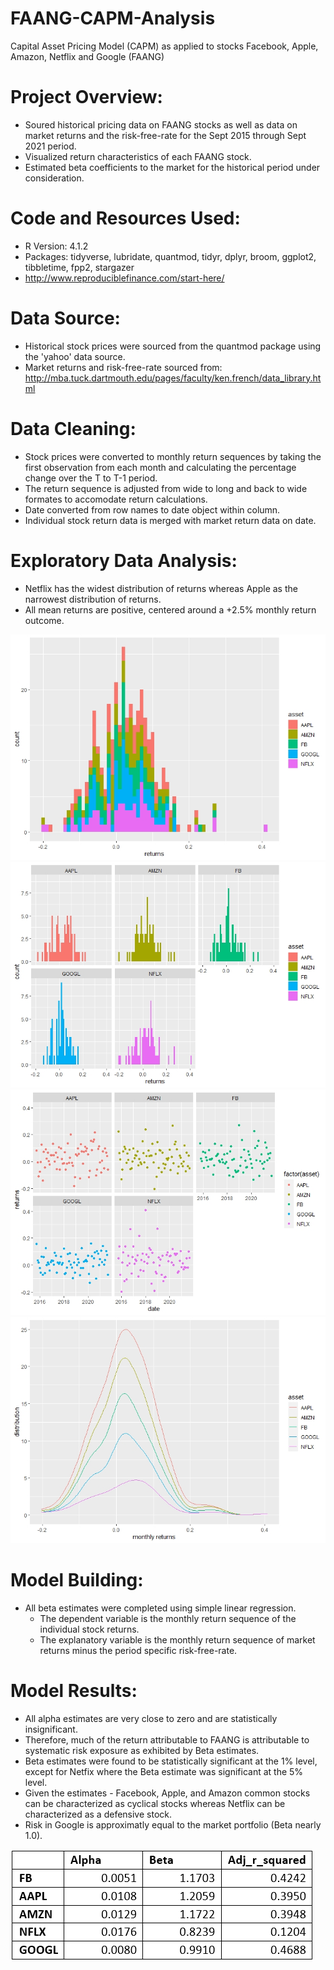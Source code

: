 # FAANG-CAPM-Analysis
Capital Asset Pricing Model (CAPM) as applied to stocks Facebook, Apple, Amazon, Netflix and Google (FAANG)

# Project Overview:
* Soured historical pricing data on FAANG stocks as well as data on market returns and the risk-free-rate for the Sept 2015 through Sept 2021 period.
* Visualized return characteristics of each FAANG stock.
* Estimated beta coefficients to the market for the historical period under consideration.

# Code and Resources Used:
* R Version: 4.1.2
* Packages: tidyverse, lubridate, quantmod, tidyr, dplyr, broom, ggplot2, tibbletime, fpp2, stargazer
* http://www.reproduciblefinance.com/start-here/

# Data Source:
* Historical stock prices were sourced from the quantmod package using the 'yahoo' data source.
* Market returns and risk-free-rate sourced from: http://mba.tuck.dartmouth.edu/pages/faculty/ken.french/data_library.html

# Data Cleaning:
* Stock prices were converted to monthly return sequences by taking the first observation from each month and calculating the percentage change over the T to T-1         period.
* The return sequence is adjusted from wide to long and back to wide formates to accomodate return calculations.
* Date converted from row names to date object within column.
* Individual stock return data is merged with market return data on date.

# Exploratory Data Analysis:
* Netflix has the widest distribution of returns whereas Apple as the narrowest distribution of returns.
* All mean returns are positive, centered around a +2.5% monthly return outcome.

![](https://github.com/ross-walendziak/FAANG-CAPM-Analysis/blob/main/Graphics/Stock%20Return%20Distribution.jpeg)
![](https://github.com/ross-walendziak/FAANG-CAPM-Analysis/blob/main/Graphics/Stock%20Return%20Distribution%20(individual).jpeg)
![](https://github.com/ross-walendziak/FAANG-CAPM-Analysis/blob/main/Graphics/Stock%20Return%20Scatter.jpeg)
![](https://github.com/ross-walendziak/FAANG-CAPM-Analysis/blob/main/Graphics/Stock%20Return%20Density%20Curves.jpeg)

# Model Building:
* All beta estimates were completed using simple linear regression.
  * The  dependent variable is the monthly return sequence of the individual stock returns.
  * The explanatory variable is the monthly return sequence of market returns minus the period specific risk-free-rate.

# Model Results:
* All alpha estimates are very close to zero and are statistically insignificant.
* Therefore, much of the return attributable to FAANG is attributable to systematic risk exposure as exhibited by Beta estimates.
* Beta estimates were found to be statistically significant at the 1% level, except for Netfix where the Beta estimate was significant at the 5% level.
* Given the estimates - Facebook, Apple, and Amazon common stocks can be characterized as cyclical stocks whereas Netflix can be characterized as a defensive stock.
* Risk in Google is approximatly equal to the market portfolio (Beta nearly 1.0).

![](https://github.com/ross-walendziak/FAANG-CAPM-Analysis/blob/main/Graphics/Model%20Results.png)
